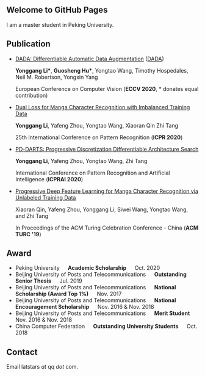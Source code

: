 ## Welcome to GitHub Pages

I am a master student in Peking University.


## Publication
- [DADA: Differentiable Automatic Data Augmentation](https://link.springer.com/chapter/10.1007/978-3-030-58542-6_35) ([DADA](https://github.com/VDIGPKU/DADA)) 

	**Yonggang Li\***, **Guosheng Hu\***, Yongtao Wang, Timothy Hospedales, Neil M. Robertson, Yongxin Yang
	
  European Conference on Computer Vision (**ECCV 2020**, * donates equal contribution)

- [Dual Loss for Manga Character Recognition with Imbalanced Training Data](https://ieeexplore.ieee.org/abstract/document/9412282/)

	**Yonggang Li**, Yafeng Zhou, Yongtao Wang, Xiaoran Qin Zhi Tang

  25th International Conference on Pattern Recognition (**ICPR 2020**)

- [PD-DARTS: Progressive Discretization Differentiable Architecture Search](https://link.springer.com/chapter/10.1007/978-3-030-59830-3_26)

	**Yonggang Li**, Yafeng Zhou, Yongtao Wang, Zhi Tang

  International Conference on Pattern Recognition and Artificial Intelligence (**ICPRAI 2020**)
  
- [Progressive Deep Feature Learning for Manga Character Recognition via Unlabeled Training Data](https://dl.acm.org/doi/abs/10.1145/3321408.3322624)

	Xiaoran Qin, Yafeng Zhou, Yonggang Li, Siwei Wang, Yongtao Wang, and Zhi Tang

  In Proceedings of the ACM Turing Celebration Conference - China (**ACM TURC '19**)

## Award
- Peking University    &emsp;    **Academic Scholarship**    &emsp;    Oct. 2020
- Beijing University of Posts and Telecommunications    &emsp;    **Outstanding Senior Thesis**    &emsp;    Jul. 2019 
- Beijing University of Posts and Telecommunications    &emsp;    **National Scholarship (Award Top 1\%)**    &emsp;    Nov. 2017 
- Beijing University of Posts and Telecommunications    &emsp;    **National Encouragement Scholarship**    &emsp;    Nov. 2016 \& Nov. 2018 
- Beijing University of Posts and Telecommunications    &emsp;    **Merit Student**    &emsp;    Nov. 2016 \& Nov. 2018 
- China Computer Federation    &emsp;    **Outstanding University Students**    &emsp;    Oct. 2018 

## Contact
Email latstars  _at_ qq  _dot_ com.

